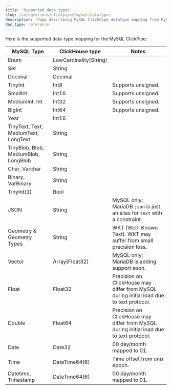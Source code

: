```yaml
---
title: 'Supported data types'
slug: /integrations/clickpipes/mysql/datatypes
description: 'Page describing MySQL ClickPipe datatype mapping from MySQL to ClickHouse'
doc_type: reference
---
```


Here is the supported data-type mapping for the MySQL ClickPipe:

| MySQL Type                | ClickHouse type        | Notes                                                                                  |
| --------------------------| -----------------------| -------------------------------------------------------------------------------------- |
| Enum                      | LowCardinality(String) ||
| Set                       | String                 ||
| Decimal                   | Decimal                ||
| TinyInt                   | Int8                   | Supports unsigned.|
| SmallInt                  | Int16                  | Supports unsigned.|
| MediumInt, Int            | Int32                  | Supports unsigned.|
| BigInt                    | Int64                  | Supports unsigned.|
| Year                      | Int16                  ||
| TinyText, Text, MediumText, LongText | String      ||
| TinyBlob, Blob, MediumBlob, LongBlob | String      ||
| Char, Varchar             | String                 ||
| Binary, VarBinary         | String                 ||
| TinyInt(1)                | Bool                   ||
| JSON                      | String                 | MySQL only; MariaDB `json` is just an alias for `text` with a constraint.              |
| Geometry & Geometry Types | String                 | WKT (Well-Known Text). WKT may suffer from small precision loss.                       |
| Vector                    | Array(Float32)         | MySQL only; MariaDB is adding support soon.                                            |
| Float                     | Float32                | Precision on ClickHouse may differ from MySQL during initial load due to text protocol.|
| Double                    | Float64                | Precision on ClickHouse may differ from MySQL during initial load due to text protocol.|
| Date                      | Date32                 | 00 day/month mapped to 01.|
| Time                      | DateTime64(6)          | Time offset from unix epoch.|
| Datetime, Timestamp       | DateTime64(6)          | 00 day/month mapped to 01.|
